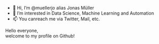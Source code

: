 - 👋 Hi, I’m @muellerjo alias Jonas Müller
- 👀 I’m interested in Data Science, Machine Learning and Automation
- 📫 You canreach me via Twitter, Mail, etc.

<!---
muellerjo/muellerjo is a ✨ special ✨ repository because its `README.md` (this file) appears on your GitHub profile.
You can click the Preview link to take a look at your changes.
--->

Hello everyone,  
welcome to my profile on Github!
